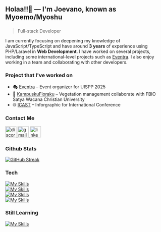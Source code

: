 ## Holaa!!👋 — I'm Joevano, known as Myoemo/Myoshu
###
> Full-stack Developer

I am currently focusing on deepening my knowledge of JavaScript/TypeScript and have around **3 years** of experience using PHP/Laravel in **Web Development**. I have worked on several projects, including some international-level projects such as [Eventra](https://eventra.id). I also enjoy working in a team and collaborating with other developers.

### Project that I've worked on
- 🎭 [Eventra](https://eventra.id) – Event organizer for UISPP 2025
- 🌱 [KampuskuFloraku](https://kampuskufloraku.uksw.edu) – Vegetation management collaborate with FBIO Satya Wacana Christian University
- 🌐 [ICAST](https://icast2025.uksw.edu) – Inforgraphic for International Conference

### Contact Me
<div align="left">
  <a href="https://discordapp.com/users/543362876107259925" target="_blank">
    <img src="https://img.shields.io/static/v1?message=Discord&logo=discord&label=&color=7289DA&logoColor=white&labelColor=&style=for-the-badge" height="35" alt="discord logo"  />
  </a>
  <a href="https://mailto:myoshu.me@gmail.com" target="_blank">
    <img src="https://img.shields.io/static/v1?message=Gmail&logo=gmail&label=&color=D14836&logoColor=white&labelColor=&style=for-the-badge" height="35" alt="gmail logo"  />
  </a>
  <a href="https://www.linkedin.com/in/joevano-alfeus-pangangkat-773962285/" target="_blank">
    <img src="https://img.shields.io/static/v1?message=LinkedIn&logo=linkedin&label=&color=0077B5&logoColor=white&labelColor=&style=for-the-badge" height="35" alt="linkedin logo"  />
  </a>
</div>

### Github Stats
<!-- <div align="left">
  <img src="https://github-readme-stats.vercel.app/api?username=myoshuu&hide_title=false&hide_rank=false&show_icons=true&include_all_commits=true&count_private=true&disable_animations=false&theme=dracula&locale=en&hide_border=false&order=1" height="150" alt="stats graph"  />
  <img src="https://github-readme-stats.vercel.app/api/top-langs?username=myoshuu&locale=en&hide_title=false&layout=compact&card_width=320&langs_count=5&theme=dracula&hide_border=false&order=2" height="150" alt="languages graph"  />
</div> -->

[![GitHub Streak](https://streak-stats.demolab.com?user=myoshuu&theme=dark)](https://git.io/streak-stats)

### Tech
[![My Skills](https://skillicons.dev/icons?i=c,cpp,typescript,javascript,jquery,python,java,php,lua,html,css&theme=dark)](https://skillicons.dev) <br>
[![My Skills](https://skillicons.dev/icons?i=nextjs,nuxt,react,vue,vite,laravel,express,tailwind,bootstrap&theme=dark)](https://skillicons.dev) <br>
[![My Skills](https://skillicons.dev/icons?i=github,gitlab,bash,powershell,mysql,postgresql&theme=dark)](https://skillicons.dev) <br>
[![My Skills](https://skillicons.dev/icons?i=nodejs,npm,bun,yarn&theme=dark)](https://skillicons.dev) <br>

### Still Learning
[![My Skills](https://skillicons.dev/icons?i=cloudflare,dart,flutter,golang,rust,supabase,mongodb&theme=dark)](https://skillicons.dev)
